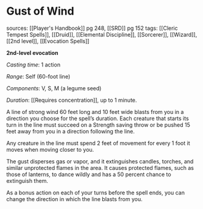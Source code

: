 # Gust of Wind
sources: [[Player's Handbook]] pg 248, [[SRD]] pg 152
tags: [[Cleric Tempest Spells]], [[Druid]], [[Elemental Discipline]], [[Sorcerer]], [[Wizard]], [[2nd level]], [[Evocation Spells]]

**2nd-level evocation**

*Casting time*: 1 action

*Range*: Self (60-foot line)

*Components*: V, S, M (a legume seed)

*Duration*: [[Requires concentration]], up to 1 minute.

A line of strong wind 60 feet long and 10 feet wide blasts from you in a direction you choose for the spell’s duration. Each creature that starts its turn in the line must succeed on a Strength saving throw or be pushed 15 feet away from you in a direction following the line.

Any creature in the line must spend 2 feet of movement for every 1 foot it moves when moving closer to you.

The gust disperses gas or vapor, and it extinguishes candles, torches, and similar unprotected flames in the area. It causes protected flames, such as those of lanterns, to dance wildly and has a 50 percent chance to extinguish them.

As a bonus action on each of your turns before the spell ends, you can change the direction in which the line blasts from you.
